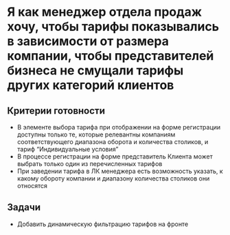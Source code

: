 # Я как менеджер отдела продаж хочу, чтобы тарифы показывались в зависимости от размера компании, чтобы представителей бизнеса не смущали тарифы других категорий клиентов

## Критерии готовности

* В элементе выбора тарифа при отображении на форме регистрации доступны только те, которые релевантны компаниям соответствующего диапазона оборота и количества столиков, и тариф “Индивидуальные условия”
* В процессе регистрации на форме представитель Клиента может выбрать только один из перечисленных тарифов
* При заведении тарифа в ЛК менеджера есть возможность указать, к какому обороту компании и диапазону количества столиков они относятся

## Задачи

* Добавить динамическую фильтрацию тарифов на фронте
